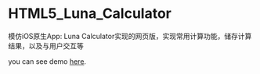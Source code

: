 # HTML5_Luna_Calculator
模仿iOS原生App: Luna Calculator实现的网页版，实现常用计算功能，储存计算结果，以及与用户交互等

you can see demo [here](https://gongchizhou.github.io/HTML5_Luna_Calculator/).
